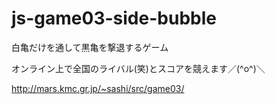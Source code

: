 # js-game03-side-bubble
白亀だけを通して黒亀を撃退するゲーム

オンライン上で全国のライバル(笑)とスコアを競えます／(^o^)＼

http://mars.kmc.gr.jp/~sashi/src/game03/
